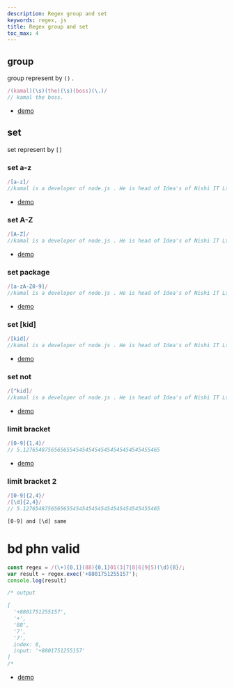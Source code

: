 ```yaml
---
description: Regex group and set
keywords: regex, js
title: Regex group and set
toc_max: 4
---
```


## group

group represent by `()` .

```js
/(kamal)(\s)(the)(\s)(boss)(\.)/
// kamal the boss.
```
* [demo](https://regexr.com/3nt77)

## set

set represent by `[]`

### set a-z

```js
/[a-z]/
//kamal is a developer of node.js . He is head of Idea's of Nishi IT Ltd.
```

* [demo](https://regexr.com/3nt7a)

### set A-Z

```js
/[A-Z]/
//kamal is a developer of node.js . He is head of Idea's of Nishi IT Ltd.
```

* [demo](https://regexr.com/3nt7d)

### set package

```js
/[a-zA-Z0-9]/
//kamal is a developer of node.js . He is head of Idea's of Nishi IT Ltd.  017512
```

* [demo](https://regexr.com/3nt7g)

### set [kid]

```js
/[kid]/
//kamal is a developer of node.js . He is head of Idea's of Nishi IT Ltd.
```

* [demo](https://regexr.com/3nt7p)

### set not

```js
/[^kid]/
//kamal is a developer of node.js . He is head of Idea's of Nishi IT Ltd.
```

* [demo](https://regexr.com/3nt7s)

### limit bracket

```js
/[0-9]{1,4}/
// 5.12765487565656554545454545454545454545455465
```

* [demo](https://regexr.com/3nt7v)

### limit bracket 2

```js
/[0-9]{2,4}/
/[\d]{2,4}/
// 5.12765487565656554545454545454545454545455465
```

`[0-9] and [\d] same`

# bd phn valid

```js
const regex = /(\+){0,1}(88){0,1}01(3|7|8|6|9|5)(\d){8}/;
var result = regex.exec('+8801751255157');
console.log(result)

/* output

[
  '+8801751255157',
  '+',
  '88',
  '7',
  '7',
  index: 0,
  input: '+8801751255157'
]
/*
```

* [demo](https://regexr.com/3nt82)
